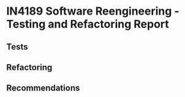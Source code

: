 # IN4189 Software Reengineering - Testing and Refactoring Report

## Tests

## Refactoring

## Recommendations 
